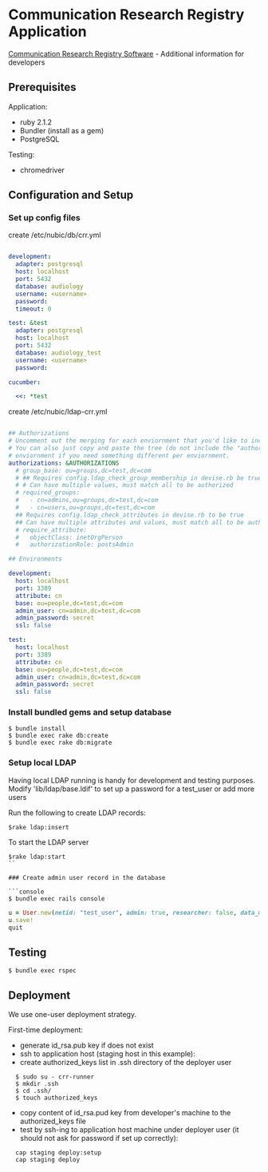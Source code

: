 # Communication Research Registry Application
[Communication Research Registry Software](https://commresearchregistry.soc.northwestern.edu/for-developers/) - Additional information for developers

## Prerequisites

Application:
* ruby 2.1.2
* Bundler (install as a gem)
* PostgreSQL

Testing:
* chromedriver

## Configuration and Setup
### Set up config files
create /etc/nubic/db/crr.yml

```yaml

development:
  adapter: postgresql
  host: localhost
  port: 5432
  database: audiology
  username: <username>
  password:
  timeout: 0

test: &test
  adapter: postgresql
  host: localhost
  port: 5432
  database: audiology_test
  username: <username>
  password:

cucumber:

  <<: *test
```

create /etc/nubic/ldap-crr.yml

```yaml

## Authorizations
# Uncomment out the merging for each enviornment that you'd like to include.
# You can also just copy and paste the tree (do not include the "authorizations") to each
# enviornment if you need something different per enviornment.
authorizations: &AUTHORIZATIONS
  # group_base: ou=groups,dc=test,dc=com
  # ## Requires config.ldap_check_group_membership in devise.rb be true
  # # Can have multiple values, must match all to be authorized
  # required_groups:
  #   - cn=admins,ou=groups,dc=test,dc=com
  #   - cn=users,ou=groups,dc=test,dc=com
  ## Requires config.ldap_check_attributes in devise.rb to be true
  ## Can have multiple attributes and values, must match all to be authorized
  # require_attribute:
  #   objectClass: inetOrgPerson
  #   authorizationRole: postsAdmin

## Environments

development:
  host: localhost
  port: 3389
  attribute: cn
  base: ou=people,dc=test,dc=com
  admin_user: cn=admin,dc=test,dc=com
  admin_password: secret
  ssl: false

test:
  host: localhost
  port: 3389
  attribute: cn
  base: ou=people,dc=test,dc=com
  admin_user: cn=admin,dc=test,dc=com
  admin_password: secret
  ssl: false
```

### Install bundled gems and setup database

```console
$ bundle install
$ bundle exec rake db:create
$ bundle exec rake db:migrate
```

### Setup local LDAP

Having local LDAP running is handy for development and testing purposes. Modify 'lib/ldap/base.ldif' to set up a password for a test_user or add more users


Run the following to create LDAP records:
```console
$rake ldap:insert
```

To start the LDAP server
```console
$rake ldap:start
``

### Create admin user record in the database

```console
$ bundle exec rails console
```
```ruby
u = User.new(netid: "test_user", admin: true, researcher: false, data_manager: false, first_name: "Test", last_name: “User”)
u.save!
quit
```

## Testing
```console
$ bundle exec rspec
```

## Deployment
We use one-user deployment strategy.

  First-time deployment:
  - generate id_rsa.pub key if does not exist
  - ssh to application host (staging host in this example):
  - create authorized_keys list in .ssh directory of the deployer user
```console
  $ sudo su - crr-runner
  $ mkdir .ssh
  $ cd .ssh/
  $ touch authorized_keys
```
  - copy content of id_rsa.pud key from developer's machine to the authorized_keys file
  - test by ssh-ing to application host machine under deployer user (it should not ask for password if set up correctly):
```console
  cap staging deploy:setup
  cap staging deploy
